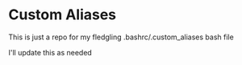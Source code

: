 # Custom Aliases


This is just a repo for my fledgling  .bashrc/.custom_aliases bash file

I'll update this as needed